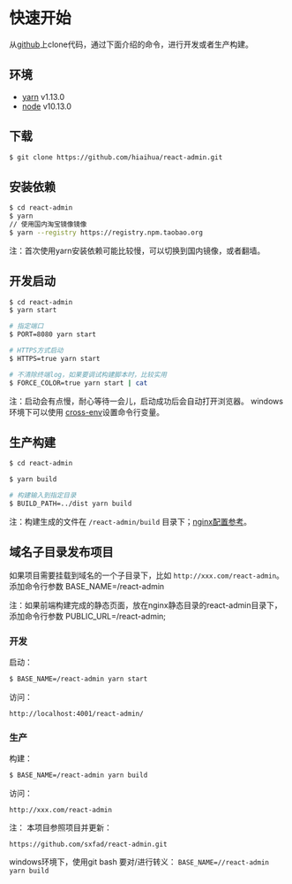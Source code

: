 # 快速开始
从[github](https://github.com/hiaihua/react-admin)上clone代码，通过下面介绍的命令，进行开发或者生产构建。

## 环境
- [yarn](https://yarnpkg.com) v1.13.0
- [node](https://nodejs.org) v10.13.0

## 下载
```bash
$ git clone https://github.com/hiaihua/react-admin.git
```

## 安装依赖
```bash
$ cd react-admin
$ yarn
// 使用国内淘宝镜像镜像
$ yarn --registry https://registry.npm.taobao.org
```
注：首次使用yarn安装依赖可能比较慢，可以切换到国内镜像，或者翻墙。

## 开发启动
```bash
$ cd react-admin
$ yarn start

# 指定端口
$ PORT=8080 yarn start

# HTTPS方式启动
$ HTTPS=true yarn start

# 不清除终端log，如果要调试构建脚本时，比较实用
$ FORCE_COLOR=true yarn start | cat
```
注：启动会有点慢，耐心等待一会儿，启动成功后会自动打开浏览器。
windows环境下可以使用 [cross-env](https://www.npmjs.com/package/cross-env)设置命令行变量。

## 生产构建
```bash
$ cd react-admin

$ yarn build

# 构建输入到指定目录
$ BUILD_PATH=../dist yarn build
```
注：构建生成的文件在 `/react-admin/build` 目录下；[nginx配置参考](NGINX.md)。

## 域名子目录发布项目
如果项目需要挂载到域名的一个子目录下，比如 `http://xxx.com/react-admin`。添加命令行参数 BASE_NAME=/react-admin

注：如果前端构建完成的静态页面，放在nginx静态目录的react-admin目录下，添加命令行参数 PUBLIC_URL=/react-admin;

### 开发
启动：
```bash
$ BASE_NAME=/react-admin yarn start
```
访问：
```
http://localhost:4001/react-admin/
```

### 生产

构建：
```bash
$ BASE_NAME=/react-admin yarn build
```

访问：
```
http://xxx.com/react-admin
```

注：
本项目参照项目并更新：
```
https://github.com/sxfad/react-admin.git
```
windows环境下，使用git bash 要对/进行转义： `BASE_NAME=//react-admin yarn build`


